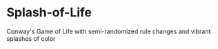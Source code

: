 Splash-of-Life
==============

Conway's Game of Life with semi-randomized rule changes and vibrant splashes of color